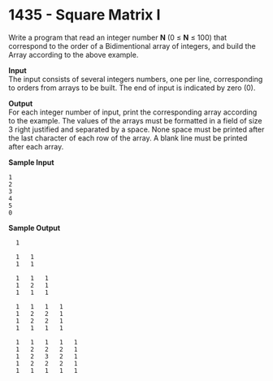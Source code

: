 # 1435 - Square Matrix I

Write a program that read an integer number **N** (0 ≤ **N** ≤ 100) that correspond to the order of a Bidimentional array of integers, and build the Array according to the above example.

**Input**<br>
The input consists of several integers numbers, one per line, corresponding to orders from arrays to be built. The end of input is indicated by zero (0).

**Output**<br>
For each integer number of input, print the corresponding array according to the example. The values ​​of the arrays must be formatted in a field of size 3 right justified and separated by a space. None space must be printed after the last character of each row of the array. A blank line must be printed after each array.

**Sample Input**<br>
```	
1
2
3
4
5
0
```

**Sample Output**
```
  1
 
  1   1
  1   1
 
  1   1   1
  1   2   1
  1   1   1
   
  1   1   1   1
  1   2   2   1
  1   2   2   1
  1   1   1   1
 
  1   1   1   1   1
  1   2   2   2   1
  1   2   3   2   1
  1   2   2   2   1
  1   1   1   1   1
```